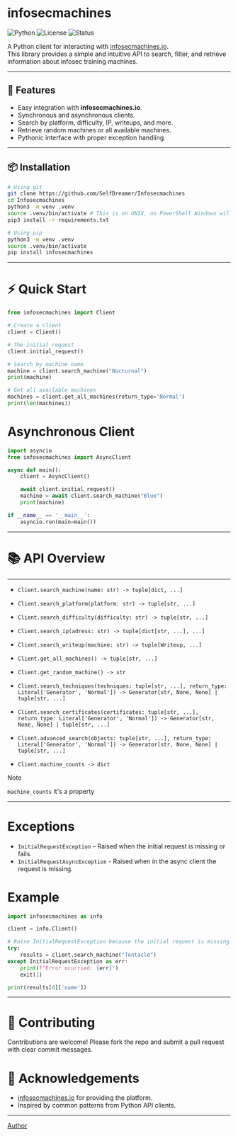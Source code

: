 # infosecmachines

![Python](https://img.shields.io/badge/python-3.9%2B-blue)
![License](https://img.shields.io/badge/license-Apache%202.0-green)
![Status](https://img.shields.io/badge/status-active-success)

A Python client for interacting with [infosecmachines.io](https://infosecmachines.io).  
This library provides a simple and intuitive API to search, filter, and retrieve information about infosec training machines.

---

## 🚀 Features

- Easy integration with **infosecmachines.io**.
- Synchronous and asynchronous clients.
- Search by platform, difficulty, IP, writeups, and more.
- Retrieve random machines or all available machines.
- Pythonic interface with proper exception handling.

---

## 📦 Installation

```bash
# Using git 
git clone https://github.com/SelfDreamer/Infosecmachines 
cd Infosecmachines 
python3 -m venv .venv 
source .venv/bin/activate # This is on UNIX, on PowerShell Windows will be \.venv\scripts\Activate.ps1
pip3 install -r requirements.txt 

# Using pip 
python3 -m venv .venv 
source .venv/bin/activate
pip install infosecmachines
```

---
# ⚡ Quick Start

```python 
from infosecmachines import Client

# Create a client
client = Client()

# The initial request 
client.initial_request()

# Search by machine name
machine = client.search_machine("Nocturnal")
print(machine)

# Get all available machines
machines = client.get_all_machines(return_type='Normal')
print(len(machines))
```

# Asynchronous Client

```python 
import asyncio
from infosecmachines import AsyncClient

async def main():
    client = AsyncClient()

    await client.initial_request()
    machine = await client.search_machine("Blue")
    print(machine)

if __name__ == '__main__':
    asyncio.run(main=main())
```

--- 

# 📚 API Overview

---

- `Client.search_machine(name: str) -> tuple[dict, ...]`

- `Client.search_platform(platform: str) -> tuple[str, ...]`

- `Client.search_difficulty(difficulty: str) -> tuple[str, ...]`

- `Client.search_ip(adress: str) -> tuple[dict[str, ...], ...]`

- `Client.search_writeup(machine: str) -> tuple[Writeup, ...]`

- `Client.get_all_machines() -> tuple[str, ...]`

- `Client.get_random_machine() -> str`

- `Client.search_techniques(techniques: tuple[str, ...], return_type: Literal['Generator', 'Normal']) -> Generator[str, None, None] | tuple[str, ...]`

- `Client.search_certificates(certificates: tuple[str, ...], return_type: Literal['Generator', 'Normal']) -> Generator[str, None, None] | tuple[str, ...]`

- `Client.advanced_search(objects: tuple[str, ...], return_type: Literal['Generator', 'Normal']) -> Generator[str, None, None] | tuple[str, ...]`

- `Client.machine_counts -> dict`

> [!NOTE]
> `machine_counts` it's a property

---

# Exceptions

- `InitialRequestException` – Raised when the initial request is missing or fails.
- `InitialRequestAsyncException` - Raised when in the async client the request is missing.

# Example

```python
import infosecmachines as info 

client = info.Client()

# Raise InitialRequestException because the initial request is missing
try:
    results = client.search_machine("Tentacle") 
except InitialRequestException as err:
    print(f"Error ocurried: {err}")
    exit(1)

print(results[0]['name'])
```

---

# 🤝 Contributing

Contributions are welcome!
Please fork the repo and submit a pull request with clear commit messages.

# 🙌 Acknowledgements

- [infosecmachines.io](https://infosecmachines.io/) for providing the platform.
- Inspired by common patterns from Python API clients.

---

[Author](https://github.com/SelfDreamer)
